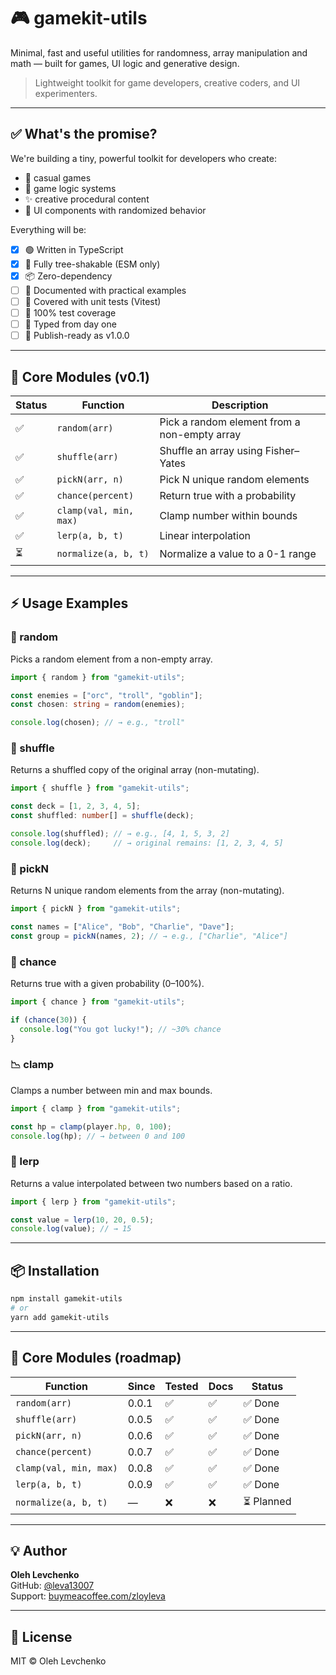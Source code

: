 # 🎮 gamekit-utils

Minimal, fast and useful utilities for randomness, array manipulation and math — built for games, UI logic and generative design.

> Lightweight toolkit for game developers, creative coders, and UI experimenters.

---

## ✅ What's the promise?

We're building a tiny, powerful toolkit for developers who create:
- 🎲 casual games
- 🧠 game logic systems
- ✨ creative procedural content
- 🧩 UI components with randomized behavior

Everything will be:
- [x] 🟢 Written in TypeScript
- [x] 🌳 Fully tree-shakable (ESM only)
- [x] 📦 Zero-dependency
- [ ] 📘 Documented with practical examples
- [ ] 🔬 Covered with unit tests (Vitest)
- [ ] 🧪 100% test coverage
- [ ] 🧠 Typed from day one
- [ ] 🔄 Publish-ready as v1.0.0

---

## 🧪 Core Modules (v0.1)

| Status | Function                 | Description                                |
|--------|--------------------------|--------------------------------------------|
| ✅     | `random(arr)`           | Pick a random element from a non-empty array |
| ✅     | `shuffle(arr)`          | Shuffle an array using Fisher–Yates        |
| ✅     | `pickN(arr, n)`         | Pick N unique random elements              |
| ✅     | `chance(percent)`       | Return true with a probability             |
| ✅     | `clamp(val, min, max)`  | Clamp number within bounds                 |
| ✅     | `lerp(a, b, t)`         | Linear interpolation                       |
| ⏳     | `normalize(a, b, t)`    | Normalize a value to a 0-1 range          |

---

## ⚡ Usage Examples

### 🎲 random

Picks a random element from a non-empty array.

```ts
import { random } from "gamekit-utils";

const enemies = ["orc", "troll", "goblin"];
const chosen: string = random(enemies);

console.log(chosen); // → e.g., "troll"
```

### 🔀 shuffle

Returns a shuffled copy of the original array (non-mutating).

```ts
import { shuffle } from "gamekit-utils";

const deck = [1, 2, 3, 4, 5];
const shuffled: number[] = shuffle(deck);

console.log(shuffled); // → e.g., [4, 1, 5, 3, 2]
console.log(deck);     // → original remains: [1, 2, 3, 4, 5]
```

### 🎯 pickN

Returns N unique random elements from the array (non-mutating).

```ts
import { pickN } from "gamekit-utils";

const names = ["Alice", "Bob", "Charlie", "Dave"];
const group = pickN(names, 2); // → e.g., ["Charlie", "Alice"]
```

### 🎰 chance

Returns true with a given probability (0–100%).

```ts
import { chance } from "gamekit-utils";

if (chance(30)) {
  console.log("You got lucky!"); // ~30% chance
}
```

### 📉 clamp

Clamps a number between min and max bounds.

```ts
import { clamp } from "gamekit-utils";

const hp = clamp(player.hp, 0, 100);
console.log(hp); // → between 0 and 100
```

### 📏 lerp

Returns a value interpolated between two numbers based on a ratio.

```ts
import { lerp } from "gamekit-utils";

const value = lerp(10, 20, 0.5);
console.log(value); // → 15
```

---

## 📦 Installation

```bash
npm install gamekit-utils
# or
yarn add gamekit-utils
```

---

## 🧪 Core Modules (roadmap)

| Function            | Since   | Tested | Docs | Status  |
|---------------------|---------|--------|------|---------|
| `random(arr)`           | 0.0.1   | ✅     | ✅    | ✅ Done |
| `shuffle(arr)`          | 0.0.5   | ✅     | ✅    | ✅ Done |
| `pickN(arr, n)`         | 0.0.6   | ✅     | ✅    | ✅ Done |
| `chance(percent)`       | 0.0.7   | ✅     | ✅    | ✅ Done |
| `clamp(val, min, max)`  | 0.0.8   | ✅     | ✅    | ✅ Done |
| `lerp(a, b, t)`         | 0.0.9   | ✅     | ✅    | ✅ Done |
| `normalize(a, b, t)`    | —       | ❌     | ❌   | ⏳ Planned |

---

## 💡 Author

**Oleh Levchenko**  
GitHub: [@leva13007](https://github.com/leva13007)  
Support: [buymeacoffee.com/zloyleva](https://buymeacoffee.com/zloyleva)

---

## 📄 License

MIT © Oleh Levchenko
